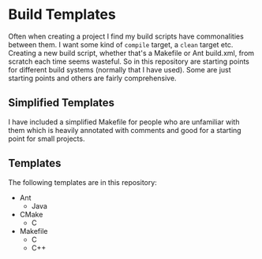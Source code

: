 # Build Templates #

Often when creating a project I find my build scripts have commonalities
between them. I want some kind of `compile` target, a `clean` target etc.
Creating a new build script, whether that's a Makefile or Ant build.xml, from
scratch each time seems wasteful. So in this repository are starting points
for different build systems (normally that I have used). Some are just
starting points and others are fairly comprehensive.

## Simplified Templates ##

I have included a simplified Makefile for people who are unfamiliar with them
which is heavily annotated with comments and good for a starting point for
small projects.

## Templates ##

The following templates are in this repository:

* Ant
    * Java
* CMake
    * C
* Makefile
    * C
    * C++

